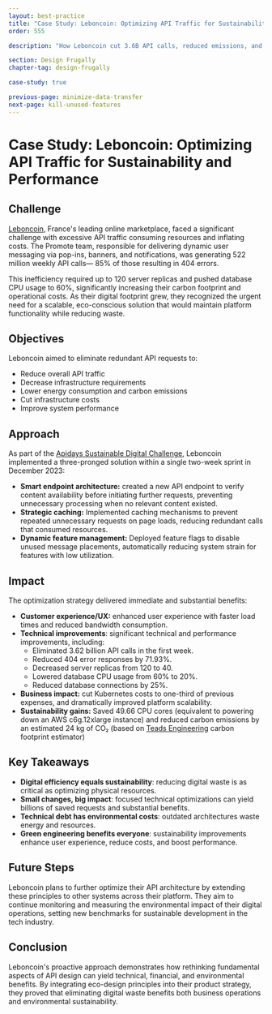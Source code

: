 ```yaml
---
layout: best-practice
title: "Case Study: Leboncoin: Optimizing API Traffic for Sustainability and Performance"
order: 555

description: "How Leboncoin cut 3.6B API calls, reduced emissions, and boosted performance through sustainable engineering practices."

section: Design Frugally
chapter-tag: design-frugally

case-study: true

previous-page: minimize-data-transfer
next-page: kill-unused-features
---
```


# Case Study: Leboncoin: Optimizing API Traffic for Sustainability and Performance

## Challenge

[Leboncoin](https://www.leboncoin.fr/), France's leading online marketplace, faced a significant challenge with excessive API traffic consuming resources and inflating costs. The Promote team, responsible for delivering dynamic user messaging via pop-ins, banners, and notifications, was generating 522 million weekly API calls— 85% of those resulting in 404 errors.

This inefficiency required up to 120 server replicas and pushed database CPU usage to 60%, significantly increasing their carbon footprint and operational costs. As their digital footprint grew, they recognized the urgent need for a scalable, eco-conscious solution that would maintain platform functionality while reducing waste.

## Objectives

Leboncoin aimed to eliminate redundant API requests to:

- Reduce overall API traffic
- Decrease infrastructure requirements
- Lower energy consumption and carbon emissions
- Cut infrastructure costs
- Improve system performance

## Approach

As part of the [Apidays Sustainable Digital Challenge](https://www.apidays.global/sustainable-digital-challenge/), Leboncoin implemented a three-pronged solution within a single two-week sprint in December 2023:

- **Smart endpoint architecture:** created a new API endpoint to verify content availability before initiating further requests, preventing unnecessary processing when no relevant content existed.
- **Strategic caching:** Implemented caching mechanisms to prevent repeated unnecessary requests on page loads, reducing redundant calls that consumed resources.
- **Dynamic feature management:** Deployed feature flags to disable unused message placements, automatically reducing system strain for features with low utilization.

## Impact

The optimization strategy delivered immediate and substantial benefits:

- **Customer experience/UX:** enhanced user experience with faster load times and reduced bandwidth consumption.
- **Technical improvements**: significant technical and performance improvements, including:
    - Eliminated 3.62 billion API calls in the first week.
    - Reduced 404 error responses by 71.93%.
    - Decreased server replicas from 120 to 40.
    - Lowered database CPU usage from 60% to 20%.
    - Reduced database connections by 25%.
- **Business impact:** cut Kubernetes costs to one-third of previous expenses, and dramatically improved platform scalability.
- **Sustainability gains:** Saved 49.66 CPU cores (equivalent to powering down an AWS c6g.12xlarge instance) and reduced carbon emissions by an estimated 24 kg of CO₂ (based on [Teads Engineering](https://engineering.teads.com/sustainability/carbon-footprint-estimator-for-aws-instances/) carbon footprint estimator)

## Key Takeaways

- **Digital efficiency equals sustainability**: reducing digital waste is as critical as optimizing physical resources.
- **Small changes, big impact**: focused technical optimizations can yield billions of saved requests and substantial benefits.
- **Technical debt has environmental costs**: outdated architectures waste energy and resources.
- **Green engineering benefits everyone**: sustainability improvements enhance user experience, reduce costs, and boost performance.

## Future Steps

Leboncoin plans to further optimize their API architecture by extending these principles to other systems across their platform. They aim to continue monitoring and measuring the environmental impact of their digital operations, setting new benchmarks for sustainable development in the tech industry.

## Conclusion

Leboncoin's proactive approach demonstrates how rethinking fundamental aspects of API design can yield technical, financial, and environmental benefits. By integrating eco-design principles into their product strategy, they proved that eliminating digital waste benefits both business operations and environmental sustainability.